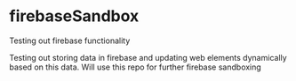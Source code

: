 # firebaseSandbox
Testing out firebase functionality

Testing out storing data in  firebase and updating web elements dynamically based on this data.
Will use this repo for further firebase sandboxing
